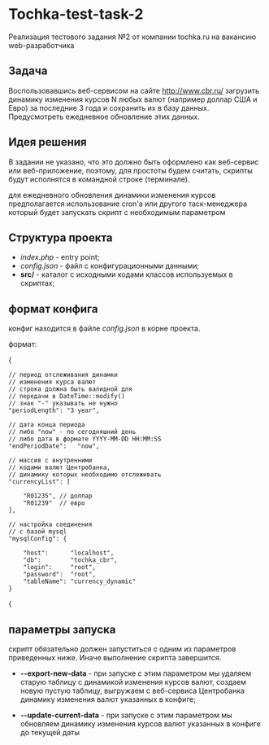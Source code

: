 Tochka-test-task-2
========================

Реализация тестового задания №2 от компании tochka.ru 
на вакансию web-разработчика


Задача
-------

Воспользовавшись веб-сервисом на сайте http://www.cbr.ru/ загрузить 
динамику изменения курсов N любых  валют (например доллар США и Евро) 
за последние 3 года и сохранить их в базу данных. Предусмотреть 
ежедневное обновление этих данных.


Идея решения
-----------------

В задании не указано, что это должно быть оформлено как веб-сервис или 
веб-приложение, поэтому, для простоты будем считать, скрипты будут 
исполнятся в командной строке (терминале).

для ежедневного обновления динамики изменения курсов предполагается
использование cron'a или другого таск-менеджера который будет запускать
скрипт с необходимым параметром


Структура проекта
------------------

* *index.php*   - entry point;  
* *config.json* - файл с конфигурационными данными;
* **src/**      - каталог с исходными кодами классов используемых в скриптах;


формат конфига
---------------

конфиг находится в файле *config.json* в корне проекта.

формат:

{

    // период отслеживания динамки 
    // изменения курса валют
    // строка должна быть валидной для 
    // передачи в DateTime::modify() 
    // знак "-" указывать не нужно
    "periodLength": "3 year", 

    // дата конца периода
    // либо "now" - по сегодняшний день
    // либо дата в формате YYYY-MM-DD HH:MM:SS
    "endPeriodDate":   "now",

    // массив с внутренними
    // кодами валют Центробанка,
    // динамику которых необходимо отслеживать
    "currencyList": [

        "R01235", // доллар
        "R01239"  // евро
    ],

    // настройка соединения
    // c базой mysql
    "mysqlConfig": {

        "host":      "localhost",
        "db":        "tochka_cbr",
        "login":     "root",
        "password":  "root",
        "tableName": "currency_dynamic"
    }

{

параметры запуска
-----------------

скрипт обязательно должен запуститься с одним из параметров приведенных ниже.
Иначе выполнение скрипта завершится.


* **--export-new-data** - при запуске с этим параметром мы удаляем старую
  таблицу с динамикой изменения курсов валют, создаем новую пустую таблицу,
  выгружаем с веб-сервиса Центробанка динамику изменения валют указанных
  в конфиге;  

* **--update-current-data** - при запуске с этим параметром мы обновляем 
  динамику изменения курсов валют указанных в конфиге до текущей даты



